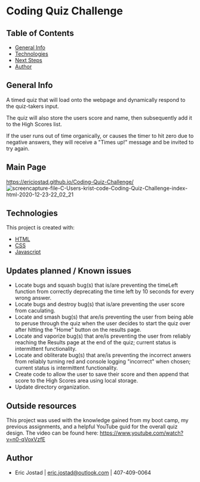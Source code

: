 # Coding Quiz Challenge

## Table of Contents
- [General Info](#general-info)
- [Technologies](#technologies)
- [Next Steps](#next-Steps)
- [Author](#author)

## General Info
A timed quiz that will load onto the webpage and dynamically respond to the quiz-takers input.

The quiz will also store the users score and name, then subsequently add it to the High Scores list. 

If the user runs out of time organically, or causes the timer to hit zero due to negative answers, they 
will receive a "Times up!" message and be invited to try again.

## Main Page
https://ericjostad.github.io/Coding-Quiz-Challenge/
![screencapture-file-C-Users-krist-code-Coding-Quiz-Challenge-index-html-2020-12-23-22_02_21](https://user-images.githubusercontent.com/71619046/103065107-98f56100-456a-11eb-9d26-a98a15dd20f4.png)

## Technologies
This project is created with:
- [HTML](https://html.com/)
- [CSS](https://www.w3.org/Style/CSS/Overview.en.html)
- [Javascript](https://www.javascript.com/)

## Updates planned / Known issues
- Locate bugs and squash bug(s) that is/are preventing the timeLeft function from correctly deprecating the time left by 10 seconds for every wrong answer. 
- Locate bugs and destroy bug(s) that is/are preventing the user score from caculating. 
- Locate and smash bug(s) that are/is preventing the user from being able to peruse through the quiz when the user decides to start the quiz over after hitting the "Home" button on the results page. 
- Locate and vaporize bug(s) that are/is preventing the user from reliably reaching the Results page at the end of the quiz; current status is intermittent functionality. 
- Locate and obliterate bug(s) that are/is preventing the incorrect anwers from reliably turning red and console logging "incorrect" when chosen; current status is intermittent functionality.
- Create code to allow the user to save their score and then append that score to the High Scores area using local storage. 
- Update directory organization. 

## Outside resources
This project was used with the knowledge gained from my boot camp, my previous assignments, and a helpful YouTube guid for the overall quiz design. The video can be found here: 
https://www.youtube.com/watch?v=n0-qVoxVzfE

## Author
- Eric Jostad | eric.jostad@outlook.com | 407-409-0064